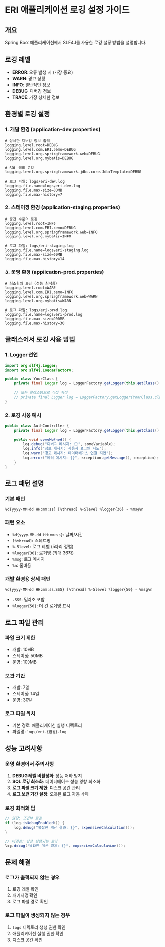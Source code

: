 # ERI 애플리케이션 로깅 설정 가이드

## 개요
Spring Boot 애플리케이션에서 SLF4J를 사용한 로깅 설정 방법을 설명합니다.

## 로깅 레벨
- **ERROR**: 오류 발생 시 (가장 중요)
- **WARN**: 경고 상황
- **INFO**: 일반적인 정보
- **DEBUG**: 디버깅 정보
- **TRACE**: 가장 상세한 정보

## 환경별 로깅 설정

### 1. 개발 환경 (application-dev.properties)
```properties
# 상세한 디버깅 정보 출력
logging.level.root=DEBUG
logging.level.com.ERI.demo=DEBUG
logging.level.org.springframework.web=DEBUG
logging.level.org.mybatis=DEBUG

# SQL 쿼리 로깅
logging.level.org.springframework.jdbc.core.JdbcTemplate=DEBUG

# 로그 파일: logs/eri-dev.log
logging.file.name=logs/eri-dev.log
logging.file.max-size=10MB
logging.file.max-history=7
```

### 2. 스테이징 환경 (application-staging.properties)
```properties
# 중간 수준의 로깅
logging.level.root=INFO
logging.level.com.ERI.demo=DEBUG
logging.level.org.springframework.web=INFO
logging.level.org.mybatis=INFO

# 로그 파일: logs/eri-staging.log
logging.file.name=logs/eri-staging.log
logging.file.max-size=50MB
logging.file.max-history=14
```

### 3. 운영 환경 (application-prod.properties)
```properties
# 최소한의 로깅 (성능 최적화)
logging.level.root=WARN
logging.level.com.ERI.demo=INFO
logging.level.org.springframework.web=WARN
logging.level.org.mybatis=WARN

# 로그 파일: logs/eri-prod.log
logging.file.name=logs/eri-prod.log
logging.file.max-size=100MB
logging.file.max-history=30
```

## 클래스에서 로깅 사용 방법

### 1. Logger 선언
```java
import org.slf4j.Logger;
import org.slf4j.LoggerFactory;

public class YourClass {
    private final Logger log = LoggerFactory.getLogger(this.getClass().getSimpleName());
    
    // 또는 클래스명으로 직접 지정
    // private final Logger log = LoggerFactory.getLogger(YourClass.class);
}
```

### 2. 로깅 사용 예시
```java
public class AuthController {
    private final Logger log = LoggerFactory.getLogger(this.getClass().getSimpleName());
    
    public void someMethod() {
        log.debug("디버그 메시지: {}", someVariable);
        log.info("정보 메시지: 사용자 로그인 시도");
        log.warn("경고 메시지: 데이터베이스 연결 지연");
        log.error("에러 메시지: {}", exception.getMessage(), exception);
    }
}
```

## 로그 패턴 설명

### 기본 패턴
```
%d{yyyy-MM-dd HH:mm:ss} [%thread] %-5level %logger{36} - %msg%n
```

### 패턴 요소
- `%d{yyyy-MM-dd HH:mm:ss}`: 날짜/시간
- `[%thread]`: 스레드명
- `%-5level`: 로그 레벨 (5자리 정렬)
- `%logger{36}`: 로거명 (최대 36자)
- `%msg`: 로그 메시지
- `%n`: 줄바꿈

### 개발 환경용 상세 패턴
```
%d{yyyy-MM-dd HH:mm:ss.SSS} [%thread] %-5level %logger{50} - %msg%n
```
- `.SSS`: 밀리초 포함
- `%logger{50}`: 더 긴 로거명 표시

## 로그 파일 관리

### 파일 크기 제한
- 개발: 10MB
- 스테이징: 50MB  
- 운영: 100MB

### 보관 기간
- 개발: 7일
- 스테이징: 14일
- 운영: 30일

### 로그 파일 위치
- 기본 경로: 애플리케이션 실행 디렉토리
- 파일명: `logs/eri-{환경}.log`

## 성능 고려사항

### 운영 환경에서 주의사항
1. **DEBUG 레벨 비활성화**: 성능 저하 방지
2. **SQL 로깅 최소화**: 데이터베이스 성능 영향 최소화
3. **로그 파일 크기 제한**: 디스크 공간 관리
4. **로그 보관 기간 설정**: 오래된 로그 자동 삭제

### 로깅 최적화 팁
```java
// 권장: 조건부 로깅
if (log.isDebugEnabled()) {
    log.debug("복잡한 계산 결과: {}", expensiveCalculation());
}

// 비권장: 항상 실행되는 로깅
log.debug("복잡한 계산 결과: {}", expensiveCalculation());
```

## 문제 해결

### 로그가 출력되지 않는 경우
1. 로깅 레벨 확인
2. 패키지명 확인
3. 로그 파일 경로 확인

### 로그 파일이 생성되지 않는 경우
1. `logs` 디렉토리 생성 권한 확인
2. 애플리케이션 실행 권한 확인
3. 디스크 공간 확인 